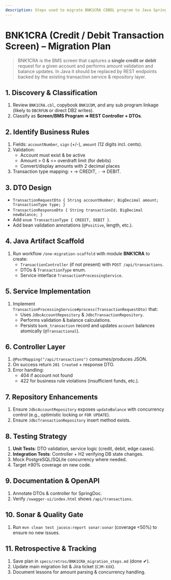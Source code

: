 ```yaml
---
description: Steps used to migrate BNK1CRA COBOL program to Java Spring Boot
---
```


# BNK1CRA (Credit / Debit Transaction Screen) – Migration Plan

> BNK1CRA is the BMS screen that captures a **single credit or debit** request for a given account and performs amount validation and balance updates. In Java it should be replaced by REST endpoints backed by the existing transaction service & repository layer.

## 1. Discovery & Classification
1. Review `BNK1CRA.cbl`, copybook `BNK1CDM`, and any sub program linkage (likely to `DBCRFUN` or direct DB2 writes).
2. Classify as **Screen/BMS Program ➜ REST Controller + DTOs**.

## 2. Identify Business Rules
1. Fields: `accountNumber`, `sign` (+/-), `amount` (12 digits incl. cents).
2. Validation:
   - Account must exist & be active
   - Amount > 0 & <= overdraft limit (for debits)
   - Convert/display amounts with 2 decimal places
3. Transaction type mapping: `+` → CREDIT, `-` → DEBIT.

## 3. DTO Design
- `TransactionRequestDto { String accountNumber; BigDecimal amount; TransactionType type; }`
- `TransactionResponseDto { String transactionId; BigDecimal newBalance; }`
- Add `enum TransactionType { CREDIT, DEBIT }`.
- Add bean validation annotations (`@Positive`, length, etc.).

## 4. Java Artifact Scaffold
1. Run workflow `/one-migration-scaffold` with module **BNK1CRA** to create:
   - `TransactionController` (if not present) with `POST /api/transactions`.
   - DTOs & `TransactionType` enum.
   - Service interface `TransactionProcessingService`.

## 5. Service Implementation
1. Implement `TransactionProcessingService#process(TransactionRequestDto)` that:
   - Uses `JdbcAccountRepository` & `JdbcTransactionRepository`.
   - Performs validation & balance calculations.
   - Persists `bank_transaction` record and updates `account` balances atomically (`@Transactional`).

## 6. Controller Layer
1. `@PostMapping("/api/transactions")` consumes/produces JSON.
2. On success return `201 Created` + response DTO.
3. Error handling:
   - 404 if account not found
   - 422 for business rule violations (insufficient funds, etc.).

## 7. Repository Enhancements
1. Ensure `JdbcAccountRepository` exposes `updateBalance` with concurrency control (e.g., optimistic locking or `FOR UPDATE`).
2. Ensure `JdbcTransactionRepository` insert method exists.

## 8. Testing Strategy
1. **Unit Tests**: DTO validation, service logic (credit, debit, edge cases).
2. **Integration Tests**: Controller + H2 verifying DB state changes.
3. Mock PostgreSQL/SQLite concurrency where needed.
4. Target ≥90% coverage on new code.

## 9. Documentation & OpenAPI
1. Annotate DTOs & controller for SpringDoc.
2. Verify `/swagger-ui/index.html` shows `/api/transactions`.

## 10. Sonar & Quality Gate
1. Run `mvn clean test jacoco:report sonar:sonar` (coverage <50%) to ensure no new issues.

## 11. Retrospective & Tracking
1. Save plan in `specs/retros/BNK1CRA_migration_steps.md` (done ✔).
2. Update main migration list & Jira ticket (`CJM-XXX`).
3. Document lessons for amount parsing & concurrency handling.
